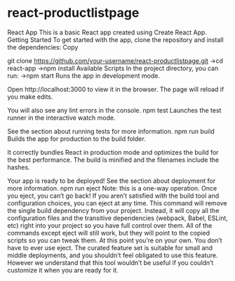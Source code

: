 # react-productlistpage
React App
This is a basic React app created using Create React App.
Getting Started
To get started with the app, clone the repository and install the dependencies:
Copy

git clone https://github.com/your-username/react-productlistpage.git
->cd react-app
->npm install
Available Scripts
In the project directory, you can run:
->npm start
Runs the app in development mode.

Open http://localhost:3000 to view it in the browser.
The page will reload if you make edits.

You will also see any lint errors in the console.
npm test
Launches the test runner in the interactive watch mode.

See the section about running tests for more information.
npm run build
Builds the app for production to the build folder.

It correctly bundles React in production mode and optimizes the build for the best performance.
The build is minified and the filenames include the hashes.

Your app is ready to be deployed!
See the section about deployment for more information.
npm run eject
Note: this is a one-way operation. Once you eject, you can’t go back!
If you aren’t satisfied with the build tool and configuration choices, you can eject at any time. This command will remove the single build dependency from your project.
Instead, it will copy all the configuration files and the transitive dependencies (webpack, Babel, ESLint, etc) right into your project so you have full control over them. All of the commands except eject will still work, but they will point to the copied scripts so you can tweak them. At this point you’re on your own.
You don’t have to ever use eject. The curated feature set is suitable for small and middle deployments, and you shouldn’t feel obligated to use this feature. However we understand that this tool wouldn’t be useful if you couldn’t customize it when you are ready for it.
